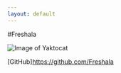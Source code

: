 ```yaml
---
layout: default
---
```


#Freshala
<br>

![**Image of Yaktocat**](https://octodex.github.com/images/yaktocat.png)
<br>

[GitHub]https://github.com/Freshala
